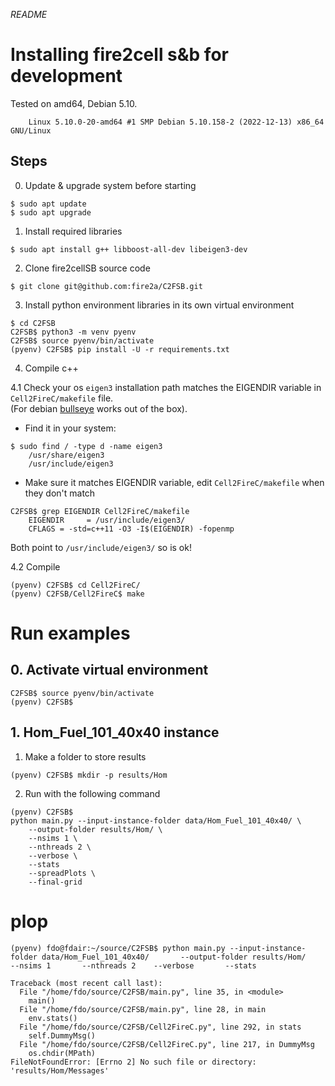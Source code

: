 _README_

# Installing fire2cell s&b for development
Tested on amd64, Debian 5.10.
```
	Linux 5.10.0-20-amd64 #1 SMP Debian 5.10.158-2 (2022-12-13) x86_64 GNU/Linux
```

## Steps
0. Update & upgrade system before starting
```
$ sudo apt update
$ sudo apt upgrade
```

1. Install required libraries
```
$ sudo apt install g++ libboost-all-dev libeigen3-dev
```

2. Clone fire2cellSB source code
```
$ git clone git@github.com:fire2a/C2FSB.git
```

3. Install python environment libraries in its own virtual environment
```
$ cd C2FSB
C2FSB$ python3 -m venv pyenv
C2FSB$ source pyenv/bin/activate
(pyenv) C2FSB$ pip install -U -r requirements.txt
```  

4. Compile c++ 

4.1 Check your os `eigen3` installation path matches the EIGENDIR variable in `Cell2FireC/makefile` file.  
(For debian [bullseye](https://packages.debian.org/bullseye/all/libeigen3-dev/filelist) works out of the box). 

- Find it in your system:
```
$ sudo find / -type d -name eigen3
	/usr/share/eigen3
	/usr/include/eigen3
```
- Make sure it matches EIGENDIR variable, edit `Cell2FireC/makefile` when they don't match
```
C2FSB$ grep EIGENDIR Cell2FireC/makefile
	EIGENDIR     = /usr/include/eigen3/
	CFLAGS = -std=c++11 -O3 -I$(EIGENDIR) -fopenmp
```
Both point to `/usr/include/eigen3/` so is ok!

4.2 Compile
```
(pyenv) C2FSB$ cd Cell2FireC/
(pyenv) C2FSB/Cell2FireC$ make
```

# Run examples

## 0. Activate virtual environment
```
C2FSB$ source pyenv/bin/activate
(pyenv) C2FSB$
```
## 1. Hom_Fuel_101_40x40 instance

1. Make a folder to store results
```
(pyenv) C2FSB$ mkdir -p results/Hom
```

2. Run with the following command
```
(pyenv) C2FSB$ 
python main.py --input-instance-folder data/Hom_Fuel_101_40x40/ \
	--output-folder results/Hom/ \
	--nsims 1 \
	--nthreads 2 \
	--verbose \
	--stats
	--spreadPlots \
	--final-grid
```

# plop
```
(pyenv) fdo@fdair:~/source/C2FSB$ python main.py --input-instance-folder data/Hom_Fuel_101_40x40/       --output-folder results/Hom/      --nsims 1       --nthreads 2    --verbose       --stats

Traceback (most recent call last):
  File "/home/fdo/source/C2FSB/main.py", line 35, in <module>
    main()
  File "/home/fdo/source/C2FSB/main.py", line 28, in main
    env.stats()
  File "/home/fdo/source/C2FSB/Cell2FireC.py", line 292, in stats
    self.DummyMsg()
  File "/home/fdo/source/C2FSB/Cell2FireC.py", line 217, in DummyMsg
    os.chdir(MPath)
FileNotFoundError: [Errno 2] No such file or directory: 'results/Hom/Messages'
```


